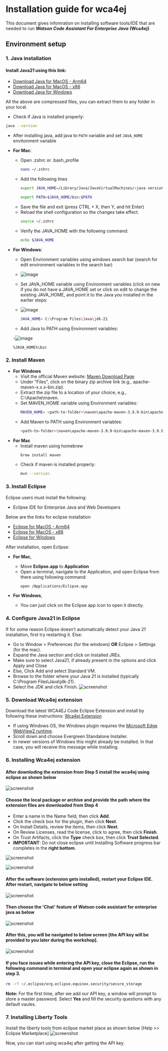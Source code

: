 # Installation guide for wca4ej 

This document gives infomration on installing software tools/IDE that are needed to run ***Watson Code Assistant For Enterprise Java*** **(Wca4ej)**
## Environment setup 

### 1. Java installation

#### Install Java21 using this link:
- [Download Java for MacOS - Arm64](https://download.oracle.com/java/21/latest/jdk-21_macos-aarch64_bin.tar.gz)
- [Download Java for MacOS - x86](https://download.oracle.com/java/21/latest/jdk-21_macos-x64_bin.tar.gz)
- [Download Java for Windows](https://download.oracle.com/java/21/latest/jdk-21_windows-x64_bin.zip)

All the above are compressed files, you can extract them to any folder in your local.

- Check if Java is installed properly:
```bash
java --version
```

- After installing java, add java to `PATH` variable and set `JAVA_HOME` envitonment variable
- **For Mac**:
  - Open .zshrc or .bash_profile
      ```bash
      nano ~/.zshrc
      ```
  - Add the following lines
      ```bash
      export JAVA_HOME=/Library/Java/JavaVirtualMachines/<java version>/Contents/Home
      ```
      ```bash
      export PATH=$JAVA_HOME/bin:$PATH
      ```
  - Save the file and exit (press CTRL + X, then Y, and hit Enter)
  - Reload the shell configuration so the changes take effect.
      ```bash
      source ~/.zshrc
      ```
  - Verify the JAVA_HOME with the following command:
      ```bash
      echo $JAVA_HOME
      ```
- **For Windows**:
  - Open Environment variables using windows search bar (search for edit environment variables in the search bar)
  
  - ![image](https://github.com/user-attachments/assets/d0099fe2-72c1-4594-8b5f-8075f2d6bced)

  - Set JAVA_HOME variable using Environment variables (click on new if you do not have a JAVA_HOME set or click on edit to change the existing JAVA_HOME, and point it to the Java you installed in the earlier steps:
    
  - ![image](https://github.com/user-attachments/assets/cbb009b7-159a-48d2-8bb6-c113968477b0)

    ```bash
    JAVA_HOME= C:\Program Files\Java\jdk-21
    ```
    
  - Add Java to PATH using Environment variables:
 
  -![image](https://github.com/user-attachments/assets/8925e501-5db6-449b-9ad4-eef44ea253cf)
 
    ```bash
    %JAVA_HOME%\bin
    ```



### 2. Install Maven

- **For Windows**
    - Visit the official Maven website: [Maven Download Page](https://maven.apache.org/download.cgi)
    - Under "Files", click on the binary zip archive link (e.g., apache-maven-x.x.x-bin.zip). 
    - Extract the zip file to a location of your choice, e.g., C:\Apache\maven.
    - Set MAVEN_HOME variable using Environment variables:
      ```bash
      MAVEN_HOME= <path-to-folder>\maven\apache-maven-3.9.9-bin\apache-maven-3.9.9
      ```
    - Add Maven to PATH using Environment variables: 
      ```bash
      <path-to-folder>\maven\apache-maven-3.9.9-bin\apache-maven-3.9.9\bin
      ```
- **For Mac**
   - Install maven using homebrew
      ```bash
      brew install maven
      ```
   - Check if maven is installed properly:
      ```bash
      mvn --version
      ```




### 3. Install Eclipse

Eclipse users must install the following:
   - Eclipse IDE for Enterprise Java and Web Developers


Below are the links for eclipse installation
- [Eclipse for MacOS - Arm64](https://www.eclipse.org/downloads/download.php?file=/technology/epp/downloads/release/2023-12/R/eclipse-jee-2023-12-R-macosx-cocoa-aarch64.dmg) 
- [Eclipse for MacOS - x86](https://www.eclipse.org/downloads/download.php?file=/technology/epp/downloads/release/2023-12/R/eclipse-jee-2023-12-R-macosx-cocoa-x86_64.dmg)
- [Eclipse for Windows](https://www.eclipse.org/downloads/download.php?file=/technology/epp/downloads/release/2023-12/R/eclipse-jee-2023-12-R-win32-x86_64.zip)
  

After installation, open Eclipse:
- **For Mac**,
  - Move **Eclipse.app** to **Application**
  - Open a terminal, navigate to the Application, and open Eclipse from there using following command: 
    ```bash
    open /Applications/Eclipse.app
    ```

- **For Windows**,
  - You can just click on the Eclipse app icon to open it directly.



### 4. Configure Java21 in Eclipse
If for some reason Eclipse doesn’t automatically detect your Java 21 installation, first try restarting it. Else:

- Go to Window > Preferences (for the windows) **OR** Eclipse > Settings (for the mac).
- Expand the Java section and click on Installed JREs.
- Make sure to select Java21, if already present in the options and click Apply and Close
- Else, Click Add and select Standard VM.
- Browse to the folder where your Java 21 is installed (typically C:\Program Files\Java\jdk-21).
- Select the JDK and click Finish.
![screenshot](./images/9.Configure_Java21_in_Eclipse.png)


### 5. Download Wca4ej extension

Download the latest WCA4EJ Code Eclipse Extension and install by following these instructions: [Wca4ej Extension](https://ibm.box.com/s/ybfq51npx0rd6m0ft30dwokjno7w3fmn)

- If using Windows OS, the Windows plugin requires the [Microsoft Edge WebView2 runtime](https://developer.microsoft.com/en-us/microsoft-edge/webview2/?form=MA13LH). 
- Scroll down and choose Evergreen Standalone Installer. 
- In newer versions of Windows this might already be installed. In that case, you will receive this message while installing.


### 6. Installing Wca4ej extension


#### After downloding the extension from **Step 5** install the wca4ej using eclipse as shown below 
![screenshot](./images/1.InstallNewSw.png)

#### Choose the local package or archive and provide the path where the extension files are downloaded from **Step 4** 
- Enter a name in the Name field, then click **Add**.
- Click the check box for the plugin, then click **Next**.
- On Install Details, review the items, then click **Next**.
- On Review Licenses, read the license, click to agree, then click **Finish**.
- On Trust Artifacts, click the **Type** check box, then click **Trust Selected**.
- **IMPORTANT**: Do not close eclipse until Installing Software progress bar completes in the **right bottom**.
  
![screenshot](./images/2.LocateLocalPackage.png)

![screenshot](./images/10.InstallingSoftwareStatusbar.png)

#### After the software (extension gets installed), restart your Eclipse IDE. After restart, navigate to below setting 

![screenshot](./images/4.ChooseviewEclipse.png)

#### Then choose the 'Chat' feature of Watson code assistant for enterprise java as below

![screenshot](./images/5.ShowWca4ejChatView.png)

#### After this, you will be navigated to below screen [the API key will be provided to you later during the workshop].
![screenshot](./images/3.Wca4ejchat.png)

#### If you face issues while entering the API key, close the Eclipse, run the following command in terminal and open your eclipse again as shown in step 3.
  ```bash
  rm -rf ~/.eclipse/org.eclipse.equinox.security/secure_storage
  ```

**Note:** For the first time, after we add our API key, a window will prompt to store a master password. Select **Yes** and fill the security questions with any default vaules. 


### 7. Installing Liberty Tools

Install the liberty tools from eclipse market place as shown below [Help >> Eclipse Marketplace]
![screenshot](./images/6.LibertyTools.png)


Now, you can start using wca4ej after getting the API key.



